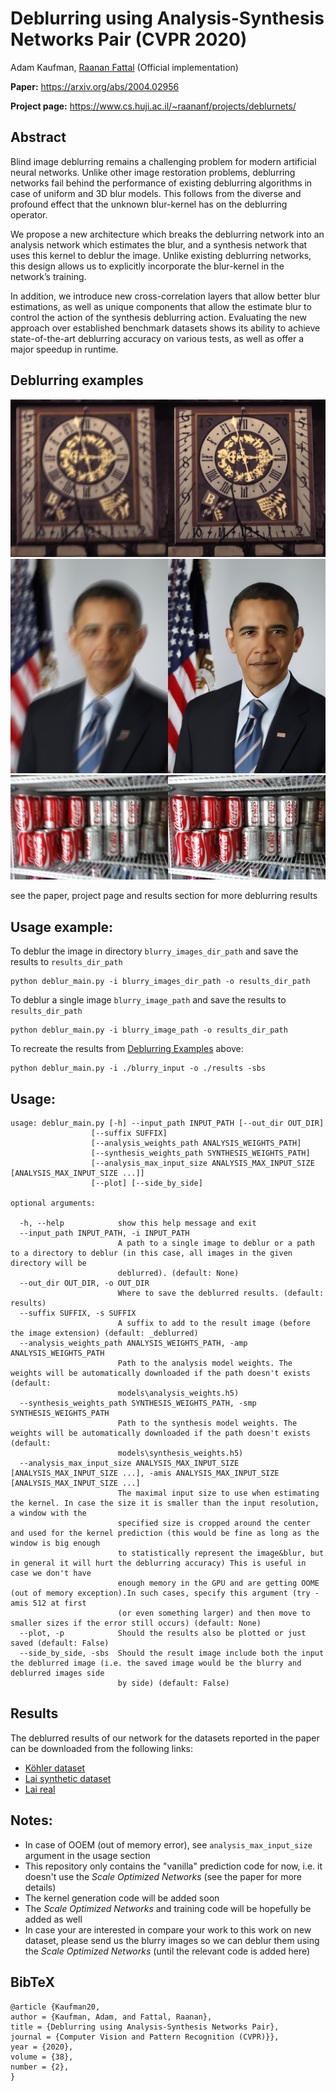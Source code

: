 # Deblurring using Analysis-Synthesis Networks Pair (CVPR 2020)

Adam Kaufman, [Raanan Fattal](https://www.cs.huji.ac.il/~raananf/) (Official implementation)

**Paper:** https://arxiv.org/abs/2004.02956

**Project page:** https://www.cs.huji.ac.il/~raananf/projects/deblurnets/

## Abstract

Blind image deblurring remains a challenging problem for modern artificial neural networks. Unlike other image restoration problems, deblurring networks fail behind the performance of existing deblurring algorithms in case of uniform and 3D blur models. This follows from the diverse and profound effect that the unknown blur-kernel has on the deblurring operator.

We propose a new architecture which breaks the deblurring network into an analysis network which estimates the blur, and a synthesis network that uses this kernel to deblur the image. Unlike existing deblurring networks, this design allows us to explicitly incorporate the blur-kernel in the network’s training.

In addition, we introduce new cross-correlation layers that allow better blur estimations, as well as unique components that allow the estimate blur to control the action of the synthesis deblurring action. Evaluating the new approach over established benchmark datasets shows its ability to achieve state-of-the-art deblurring accuracy on various tests, as well as offer a major speedup in runtime.

## Deblurring examples

![GitHub Logo](./deblurring_examples/kohler_2_6_deblurred.jpg)
![GitHub Logo](./deblurring_examples/lai_synth_people_03_kernel_02_deblurred.jpg)
![GitHub Logo](./deblurring_examples/lai_real_coke_deblurred.jpg)

see the paper, project page and results section for more deblurring results


## Usage example:
To deblur the image in directory `blurry_images_dir_path` and save the results to `results_dir_path`
    
    python deblur_main.py -i blurry_images_dir_path -o results_dir_path
    
To deblur a single image `blurry_image_path` and save the results to `results_dir_path`

    python deblur_main.py -i blurry_image_path -o results_dir_path    

To recreate the results from [Deblurring Examples](#deblurring-examples) above: 

    python deblur_main.py -i ./blurry_input -o ./results -sbs

## Usage:

    usage: deblur_main.py [-h] --input_path INPUT_PATH [--out_dir OUT_DIR]
                      [--suffix SUFFIX]
                      [--analysis_weights_path ANALYSIS_WEIGHTS_PATH]
                      [--synthesis_weights_path SYNTHESIS_WEIGHTS_PATH]
                      [--analysis_max_input_size ANALYSIS_MAX_INPUT_SIZE [ANALYSIS_MAX_INPUT_SIZE ...]]
                      [--plot] [--side_by_side]

    optional arguments:
    
      -h, --help            show this help message and exit
      --input_path INPUT_PATH, -i INPUT_PATH
                            A path to a single image to deblur or a path to a directory to deblur (in this case, all images in the given directory will be
                            deblurred). (default: None)
      --out_dir OUT_DIR, -o OUT_DIR
                            Where to save the deblurred results. (default: results)
      --suffix SUFFIX, -s SUFFIX
                            A suffix to add to the result image (before the image extension) (default: _deblurred)
      --analysis_weights_path ANALYSIS_WEIGHTS_PATH, -amp ANALYSIS_WEIGHTS_PATH
                            Path to the analysis model weights. The weights will be automatically downloaded if the path doesn't exists (default:
                            models\analysis_weights.h5)
      --synthesis_weights_path SYNTHESIS_WEIGHTS_PATH, -smp SYNTHESIS_WEIGHTS_PATH
                            Path to the synthesis model weights. The weights will be automatically downloaded if the path doesn't exists (default:
                            models\synthesis_weights.h5)
      --analysis_max_input_size ANALYSIS_MAX_INPUT_SIZE [ANALYSIS_MAX_INPUT_SIZE ...], -amis ANALYSIS_MAX_INPUT_SIZE [ANALYSIS_MAX_INPUT_SIZE ...]
                            The maximal input size to use when estimating the kernel. In case the size it is smaller than the input resolution, a window with the
                            specified size is cropped around the center and used for the kernel prediction (this would be fine as long as the window is big enough
                            to statistically represent the image&blur, but in general it will hurt the deblurring accuracy) This is useful in case we don't have
                            enough memory in the GPU and are getting OOME (out of memory exception).In such cases, specify this argument (try -amis 512 at first
                            (or even something larger) and then move to smaller sizes if the error still occurs) (default: None)
      --plot, -p            Should the results also be plotted or just saved (default: False)
      --side_by_side, -sbs  Should the result image include both the input the deblurred image (i.e. the saved image would be the blurry and deblurred images side
                            by side) (default: False)


## Results
The deblurred results of our network for the datasets reported in the paper can be downloaded from the following links:
* [Köhler dataset](https://drive.google.com/open?id=1SoYP8fwGRaxcP6f-CXo2U9-0-By331cB)
* [Lai synthetic dataset](https://drive.google.com/open?id=1z9oPUuwDseV34XqzB2rjO_Kj9MPnQFqH)
* [Lai real](https://drive.google.com/open?id=1LjVxPrnBYSruE0PAFJ7FYUpHL-1EoMby)

## Notes:
* In case of OOEM (out of memory error), see `analysis_max_input_size` argument in the usage section
* This repository only contains the "vanilla" prediction code for now, i.e. it doesn't use the *Scale Optimized Networks* (see the paper for more details)
* The kernel generation code will be added soon
* The *Scale Optimized Networks* and training code will be hopefully be added as well
* In case your are interested in compare your work to this work on new dataset, please send us the blurry images so we can deblur them using the *Scale Optimized Networks* (until the relevant code is added here)


## BibTeX
    ﻿@article {Kaufman20,
    author = {Kaufman, Adam, and Fattal, Raanan},
    title = {Deblurring using Analysis-Synthesis Networks Pair},
    journal = {Computer Vision and Pattern Recognition (CVPR)}},
    year = {2020},
    volume = {38},
    number = {2},
    }

